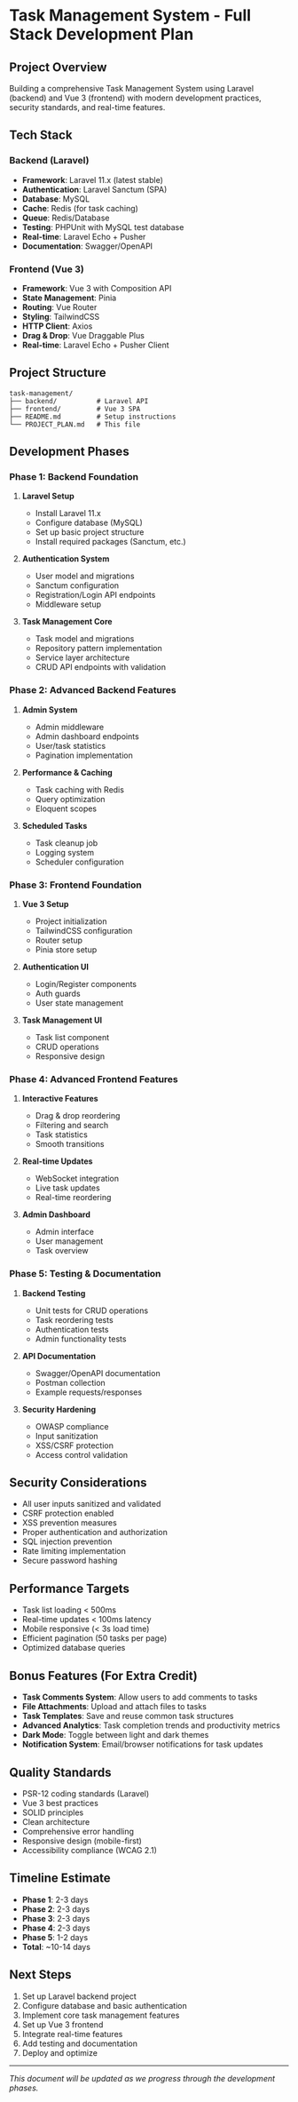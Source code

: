 # Task Management System - Full Stack Development Plan

## Project Overview

Building a comprehensive Task Management System using Laravel (backend) and Vue 3 (frontend) with modern development practices, security standards, and real-time features.

## Tech Stack

### Backend (Laravel)

- **Framework**: Laravel 11.x (latest stable)
- **Authentication**: Laravel Sanctum (SPA)
- **Database**: MySQL
- **Cache**: Redis (for task caching)
- **Queue**: Redis/Database
- **Testing**: PHPUnit with MySQL test database
- **Real-time**: Laravel Echo + Pusher
- **Documentation**: Swagger/OpenAPI

### Frontend (Vue 3)

- **Framework**: Vue 3 with Composition API
- **State Management**: Pinia
- **Routing**: Vue Router
- **Styling**: TailwindCSS
- **HTTP Client**: Axios
- **Drag & Drop**: Vue Draggable Plus
- **Real-time**: Laravel Echo + Pusher Client

## Project Structure

```
task-management/
├── backend/          # Laravel API
├── frontend/         # Vue 3 SPA
├── README.md         # Setup instructions
└── PROJECT_PLAN.md   # This file
```

## Development Phases

### Phase 1: Backend Foundation

1. **Laravel Setup**

   - Install Laravel 11.x
   - Configure database (MySQL)
   - Set up basic project structure
   - Install required packages (Sanctum, etc.)

2. **Authentication System**

   - User model and migrations
   - Sanctum configuration
   - Registration/Login API endpoints
   - Middleware setup

3. **Task Management Core**
   - Task model and migrations
   - Repository pattern implementation
   - Service layer architecture
   - CRUD API endpoints with validation

### Phase 2: Advanced Backend Features

1. **Admin System**

   - Admin middleware
   - Admin dashboard endpoints
   - User/task statistics
   - Pagination implementation

2. **Performance & Caching**

   - Task caching with Redis
   - Query optimization
   - Eloquent scopes

3. **Scheduled Tasks**
   - Task cleanup job
   - Logging system
   - Scheduler configuration

### Phase 3: Frontend Foundation

1. **Vue 3 Setup**

   - Project initialization
   - TailwindCSS configuration
   - Router setup
   - Pinia store setup

2. **Authentication UI**

   - Login/Register components
   - Auth guards
   - User state management

3. **Task Management UI**
   - Task list component
   - CRUD operations
   - Responsive design

### Phase 4: Advanced Frontend Features

1. **Interactive Features**

   - Drag & drop reordering
   - Filtering and search
   - Task statistics
   - Smooth transitions

2. **Real-time Updates**

   - WebSocket integration
   - Live task updates
   - Real-time reordering

3. **Admin Dashboard**
   - Admin interface
   - User management
   - Task overview

### Phase 5: Testing & Documentation

1. **Backend Testing**

   - Unit tests for CRUD operations
   - Task reordering tests
   - Authentication tests
   - Admin functionality tests

2. **API Documentation**

   - Swagger/OpenAPI documentation
   - Postman collection
   - Example requests/responses

3. **Security Hardening**
   - OWASP compliance
   - Input sanitization
   - XSS/CSRF protection
   - Access control validation

## Security Considerations

- All user inputs sanitized and validated
- CSRF protection enabled
- XSS prevention measures
- Proper authentication and authorization
- SQL injection prevention
- Rate limiting implementation
- Secure password hashing

## Performance Targets

- Task list loading < 500ms
- Real-time updates < 100ms latency
- Mobile responsive (< 3s load time)
- Efficient pagination (50 tasks per page)
- Optimized database queries

## Bonus Features (For Extra Credit)

- **Task Comments System**: Allow users to add comments to tasks
- **File Attachments**: Upload and attach files to tasks
- **Task Templates**: Save and reuse common task structures
- **Advanced Analytics**: Task completion trends and productivity metrics
- **Dark Mode**: Toggle between light and dark themes
- **Notification System**: Email/browser notifications for task updates

## Quality Standards

- PSR-12 coding standards (Laravel)
- Vue 3 best practices
- SOLID principles
- Clean architecture
- Comprehensive error handling
- Responsive design (mobile-first)
- Accessibility compliance (WCAG 2.1)

## Timeline Estimate

- **Phase 1**: 2-3 days
- **Phase 2**: 2-3 days
- **Phase 3**: 2-3 days
- **Phase 4**: 2-3 days
- **Phase 5**: 1-2 days
- **Total**: ~10-14 days

## Next Steps

1. Set up Laravel backend project
2. Configure database and basic authentication
3. Implement core task management features
4. Set up Vue 3 frontend
5. Integrate real-time features
6. Add testing and documentation
7. Deploy and optimize

---

_This document will be updated as we progress through the development phases._
